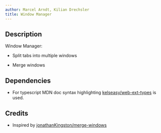```yaml
---
author: Marcel Arndt, Kilian Drechsler
title: Window Manager
---
```


## Description

Window Manager:

- Split tabs into multiple windows

- Merge windows

## Dependencies

- For typescript MDN doc syntax highlighting [kelseasy/web-ext-types](https://github.com/kelseasy/web-ext-types) is used.

## Credits

- Inspired by [jonathanKingston/merge-windows](https://github.com/jonathanKingston/merge-windows)
